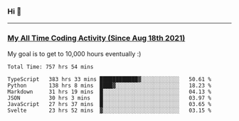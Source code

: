 ### Hi 🙂

---

### <a href="https://wakatime.com/@Eroxl">My All Time Coding Activity (Since Aug 18th 2021)</a>
My goal is to get to 10,000 hours eventually :)
<!--START_SECTION:waka-->

```text
Total Time: 757 hrs 54 mins

TypeScript   383 hrs 33 mins ████████████▓░░░░░░░░░░░░   50.61 %
Python       138 hrs 8 mins  ████▓░░░░░░░░░░░░░░░░░░░░   18.23 %
Markdown     31 hrs 19 mins  █░░░░░░░░░░░░░░░░░░░░░░░░   04.13 %
JSON         30 hrs 3 mins   █░░░░░░░░░░░░░░░░░░░░░░░░   03.97 %
JavaScript   27 hrs 37 mins  █░░░░░░░░░░░░░░░░░░░░░░░░   03.65 %
Svelte       23 hrs 52 mins  ▓░░░░░░░░░░░░░░░░░░░░░░░░   03.15 %
```

<!--END_SECTION:waka-->
